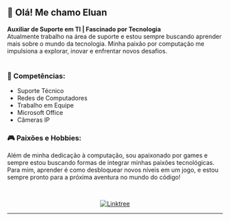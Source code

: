 <h2 align="left">👋 Olá! Me chamo Eluan</h2>

<p align="left">
    <b>Auxiliar de Suporte em TI | Fascinado por Tecnologia</b><br>
    Atualmente trabalho na área de suporte e estou sempre buscando aprender mais sobre o mundo da tecnologia. Minha paixão por computação me impulsiona a explorar, inovar e enfrentar novos desafios.<br><br>
</p>

<h3 align="left">💼 Competências:</h3>
<ul>
    <li>Suporte Técnico</li>
    <li>Redes de Computadores</li>
    <li>Trabalho em Equipe</li>
    <li>Microsoft Office</li>
    <li>Câmeras IP</li>
</ul>

<h3 align="left">🎮 Paixões e Hobbies:</h3>
<p align="left">
    Além de minha dedicação à computação, sou apaixonado por games e sempre estou buscando formas de integrar minhas paixões tecnológicas. Para mim, aprender é como desbloquear novos níveis em um jogo, e estou sempre pronto para a próxima aventura no mundo do código!
</p>
<br>
<p align="center">
    <a href="https://linktr.ee/eluanjg" target="_blank"><img src="https://img.shields.io/badge/Linktree-000?style=for-the-badge&logo=linktree&logoColor=white" alt="Linktree" /></a>
</p>

---

